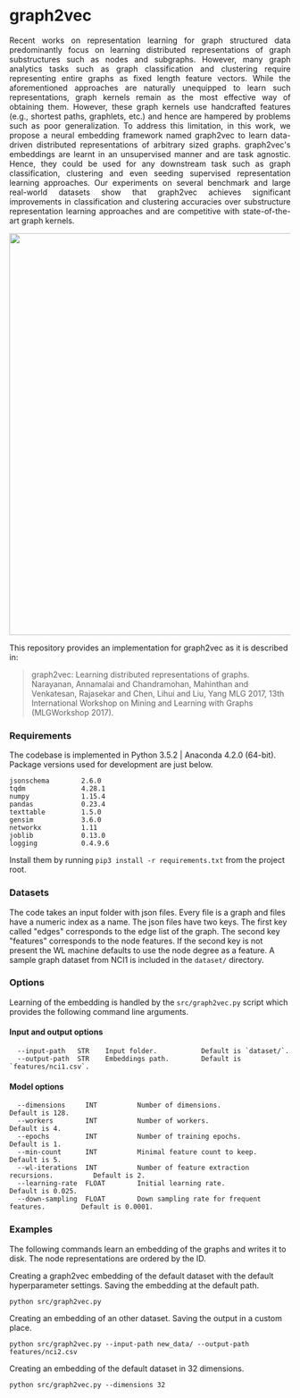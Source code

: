 # graph2vec

<p align="justify">Recent works on representation learning for graph structured data predominantly focus on learning distributed representations of graph substructures such as nodes and subgraphs. However, many graph analytics tasks such as graph classification and clustering require representing entire graphs as fixed length feature vectors. While the aforementioned approaches are naturally unequipped to learn such representations, graph kernels remain as the most effective way of obtaining them. However, these graph kernels use handcrafted features (e.g., shortest paths, graphlets, etc.) and hence are hampered by problems such as poor generalization. To address this limitation, in this work, we propose a neural embedding framework named graph2vec to learn data-driven distributed representations of arbitrary sized graphs. graph2vec's embeddings are learnt in an unsupervised manner and are task agnostic. Hence, they could be used for any downstream task such as graph classification, clustering and even seeding supervised representation learning approaches. Our experiments on several benchmark and large real-world datasets show that graph2vec achieves significant improvements in classification and clustering accuracies over substructure representation learning approaches and are competitive with state-of-the-art graph kernels. 
</p>
<p align="center">
  <img width="720" src="graph_embedding.jpeg">
</p>

This repository provides an implementation for graph2vec as it is described in:
> graph2vec: Learning distributed representations of graphs.
> Narayanan, Annamalai and Chandramohan, Mahinthan and Venkatesan, Rajasekar and Chen, Lihui and Liu, Yang
> MLG 2017, 13th International Workshop on Mining and Learning with Graphs (MLGWorkshop 2017).

### Requirements

The codebase is implemented in Python 3.5.2 | Anaconda 4.2.0 (64-bit). Package versions used for development are just below.
```
jsonschema        2.6.0
tqdm              4.28.1
numpy             1.15.4
pandas            0.23.4
texttable         1.5.0
gensim            3.6.0
networkx          1.11
joblib            0.13.0
logging           0.4.9.6  
```
Install them by running `pip3 install -r requirements.txt` from the project root.

### Datasets

The code takes an input folder with json files. Every file is a graph and files have a numeric index as a name. The json files have two keys. The first key called "edges" corresponds to the edge list of the graph. The second key "features" corresponds to the node features. If the second key is not present the WL machine defaults to use the node degree as a feature.  A sample graph dataset from NCI1 is included in the `dataset/` directory.

### Options

Learning of the embedding is handled by the `src/graph2vec.py` script which provides the following command line arguments.

#### Input and output options
```
  --input-path   STR    Input folder.           Default is `dataset/`.
  --output-path  STR    Embeddings path.        Default is `features/nci1.csv`.
```
#### Model options
```
  --dimensions     INT          Number of dimensions.                             Default is 128.
  --workers        INT          Number of workers.                                Default is 4.
  --epochs         INT          Number of training epochs.                        Default is 1.
  --min-count      INT          Minimal feature count to keep.                    Default is 5.
  --wl-iterations  INT          Number of feature extraction recursions.          Default is 2.
  --learning-rate  FLOAT        Initial learning rate.                            Default is 0.025.
  --down-sampling  FLOAT        Down sampling rate for frequent features.         Default is 0.0001.
```

### Examples

The following commands learn an embedding of the graphs and writes it to disk. The node representations are ordered by the ID.

Creating a graph2vec embedding of the default dataset with the default hyperparameter settings. Saving the embedding at the default path.

```
python src/graph2vec.py
```

Creating an embedding of an other dataset. Saving the output in a custom place.

```
python src/graph2vec.py --input-path new_data/ --output-path features/nci2.csv
```

Creating an embedding of the default dataset in 32 dimensions.

```
python src/graph2vec.py --dimensions 32
```
